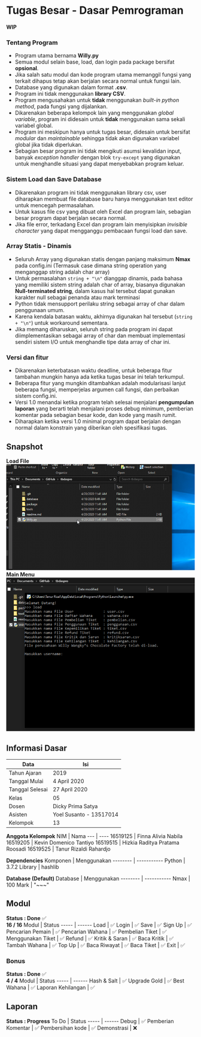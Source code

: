 # Tugas Besar - Dasar Pemrograman
**WIP**
### Tentang Program
- Program utama bernama **Willy.py**
- Semua modul selain base, load, dan login pada package bersifat **opsional**.
- Jika salah satu modul dan kode program utama memanggil fungsi yang terkait dihapus tetap akan berjalan secara normal untuk fungsi lain.
- Database yang digunakan dalam format **.csv**.
- Program ini tidak menggunakan **library CSV**.
- Program mengusahakan untuk **tidak** menggunakan *built-in python method*, pada fungsi yang dijalankan.
- Dikarenakan beberapa kelompok lain yang menggunakan *global variable*, program ini didesain untuk **tidak** menggunakan sama sekali variabel global.
- Program ini meskipun hanya untuk tugas besar, didesain untuk bersifat *modular* dan *maintainable* sehingga tidak akan digunakan variabel global jika tidak diperlukan.
- Sebagian besar program ini tidak mengikuti asumsi kevalidan input, banyak *exception handler* dengan blok `try-except` yang digunakan untuk menghandle situasi yang dapat menyebabkan program keluar.

### Sistem Load dan Save Database
- Dikarenakan program ini tidak menggunakan library csv, user diharapkan membuat file database baru hanya menggunakan text editor untuk mencegah permasalahan.
- Untuk kasus file csv yang dibuat oleh Excel dan program lain, sebagian besar program dapat berjalan secara normal.
- Jika file error, terkadang Excel dan program lain menyisipkan *invisible character* yang dapat mengganggu pembacaan fungsi load dan save.

### Array Statis - Dinamis
- Seluruh Array yang digunakan statis dengan panjang maksimum **Nmax** pada config.ini (Termasuk case dimana string operation yang menganggap string adalah char array)
- Untuk permasalahan `string + "\n"` dianggap dinamis, pada bahasa yang memiliki sistem string adalah char of array, biasanya digunakan **Null-terminated string**, dalam kasus hal tersebut dapat gunakan karakter null sebagai penanda atau mark terminasi
- Python tidak mensupport perilaku string sebagai array of char dalam penggunaan umum.
- Karena kendala batasan waktu, akhirnya digunakan hal tersebut (`string + "\n"`) untuk workaround sementara.
- Jika memang diharuskan, seluruh string pada program ini dapat diimplementasikan sebagai array of char dan membuat implementasi sendiri sistem I/O untuk menghandle tipe data array of char ini.


### Versi dan fitur
- Dikarenakan keterbatasan waktu deadline, untuk beberapa fitur tambahan mungkin hanya ada ketika tugas besar ini telah terkumpul.
- Beberapa fitur yang mungkin ditambahkan adalah modularisasi lanjut beberapa fungsi, memperjelas argumen call fungsi, dan perbaikan sistem config.ini.
- Versi 1.0 menandai ketika program telah selesai menjalani **pengumpulan laporan** yang berarti telah menjalani proses debug minimum, pemberian komentar pada sebagian besar kode, dan kode yang masih rumit.
- Diharapkan ketika versi 1.0 minimal program dapat berjalan dengan normal dalam konstrain yang diberikan oleh spesifikasi tugas.

## Snapshot
**Load File** \
![Load File](/package/images/loadfile.gif) \
**Main Menu** \
![Main Menu](/package/images/mainmenu.gif)

## Informasi Dasar
Data | Isi
---- | ---
Tahun Ajaran    | 2019
Tanggal Mulai   | 4 April 2020
Tanggal Selesai | 27 April 2020
Kelas           | 05
Dosen           | Dicky Prima Satya
Asisten         | Yoel Susanto - 13517014
Kelompok        | 13


**Anggota Kelompok**
NIM      | Nama
---      | ----
16519125 | Finna Alivia Nabila
16519205 | Kevin Domenico Tantiyo
16519515 | Hizkia Raditya Pratama Roosadi
16519525 | Tanur Rizaldi Rahardjo


**Dependencies**
Komponen | Menggunakan
-------- | -----------
Python   | 3.7.2
Library  | hashlib

**Database (Default)**
Database | Menggunakan
-------- | -----------
Nmax     | 100
Mark     | "\~\~\~"


## Modul
**Status : Done** :white_check_mark: \
**16 / 16**
Modul | Status
----- | ------
Load               | :white_check_mark:
Login              | :white_check_mark:
Save               | :white_check_mark:
Sign Up            | :white_check_mark:
Pencarian Pemain   | :white_check_mark:
Pencarian Wahana   | :white_check_mark:
Pembelian Tiket    | :white_check_mark:
Menggunakan Tiket  | :white_check_mark:
Refund             | :white_check_mark:
Kritik & Saran     | :white_check_mark:
Baca Kritik        | :white_check_mark:
Tambah Wahana      | :white_check_mark:
Top Up             | :white_check_mark:
Baca Riwayat       | :white_check_mark:
Baca Tiket         | :white_check_mark:
Exit               | :white_check_mark:

### Bonus
**Status : Done** :white_check_mark: \
**4 / 4**
Modul | Status
----- | ------
Hash & Salt        | :white_check_mark:
Upgrade Gold       | :white_check_mark:
Best Wahana        | :white_check_mark:
Laporan Kehilangan | :white_check_mark:

## Laporan
**Status : Progress**
To Do | Status
----- | ------
Debug              | :white_check_mark:
Pemberian Komentar | :white_check_mark:
Pembersihan kode   | :white_check_mark:
Demonstrasi        | :x:

